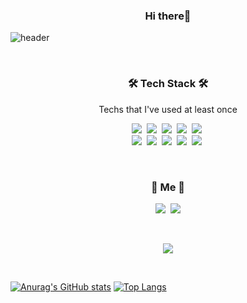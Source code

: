 <h3 align="center"> Hi there👋</h3>

![header](https://capsule-render.vercel.app/api?type=soft&color=auto&height=150&section=header&text=MyeongHyeonSeo&fontSize=70&animation=twinkling)

<br>

<h3 align="center">🛠 Tech Stack 🛠</h3>

<p align="center"> Techs that I've used at least once </p>

<p align="center">
  <img src="https://img.shields.io/badge/Python-3766AB?style=flat-square&logo=Python&logoColor=white"/></a>&nbsp 
  <img src="https://img.shields.io/badge/Java-007396?style=flat-square&logo=Java&logoColor=white"/></a>&nbsp 
  <img src="https://img.shields.io/badge/C-A8B9CC?style=flat-square&logo=C&logoColor=white"/></a>&nbsp 
  <img src="https://img.shields.io/badge/Javascript-ffb13b?style=flat-square&logo=javascript&logoColor=white"/></a>&nbsp 
  <img src="https://img.shields.io/badge/css-1572B6?style=flat-square&logo=css3&logoColor=white"/></a>&nbsp 
  <br>
  <img src="https://img.shields.io/badge/SpringBoot-6DB33F?style=flat-square&logo=Spring&logoColor=white"/></a>&nbsp 
  <img src="https://img.shields.io/badge/Django-092E20?style=flat-square&logo=Django&logoColor=white"/></a>&nbsp 
  <img src="https://img.shields.io/badge/Mysql-E6B91E?style=flat-square&logo=MySql&logoColor=white"/></a>&nbsp
  <img src="https://img.shields.io/badge/MariaDB-E6B48E?style=flat-square&logo=MariaDB&logoColor=white"/></a>&nbsp 
  <img src="https://img.shields.io/badge/aws-333664?style=flat-square&logo=amazon-aws&logoColor=white"/></a>&nbsp 
</p>

<br>

<h3 align="center"> 🧸 Me 🧸 </h3>
<p align="center">
  <a href="https://www.instagram.com/sa46lll12/"><img src="https://img.shields.io/badge/Instagram-E4405F?style=flat-square&logo=Instagram&logoColor=white&link=https://www.instagram.com/sa46lll12/"/></a>&nbsp
  <a href="mailto:981225smh@naver.com"><img src="https://img.shields.io/badge/Gmail-d14836?style=flat-square&logo=Gmail&logoColor=white&link=981225smh@naver.com"/></a>
</p>
<br>

<p align="center">
  <a href="https://hits.seeyoufarm.com"><img src="https://hits.seeyoufarm.com/api/count/incr/badge.svg?url=https%3A%2F%2Fgithub.com%2Fsa46lll%2Fhit-counter&count_bg=%236E6DFF&title_bg=%23656565&icon=&icon_color=%23E7E7E7&title=hits&edge_flat=false"/></a>
</p>

<br>

[![Anurag's GitHub stats](https://github-readme-stats.vercel.app/api?username=sa46lll&show_icons=true&theme=radical&show_icons=true)](https://github.com/anuraghazra/github-readme-stats)
[![Top Langs](https://github-readme-stats.vercel.app/api/top-langs/?username=sa46lll&layout=compact)](https://github.com/anuraghazra/github-readme-stats)

  
<!--
**sa46lll/sa46lll** is a ✨ _special_ ✨ repository because its `README.md` (this file) appears on your GitHub profile.

Here are some ideas to get you started:

- 🔭 I’m currently working on ...
- 🌱 I’m currently learning ...
- 👯 I’m looking to collaborate on ...
- 🤔 I’m looking for help with ...
- 💬 Ask me about ...
- 📫 How to reach me: ...
- 😄 Pronouns: ...
- ⚡ Fun fact: ...
-->

